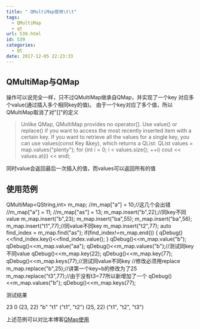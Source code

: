 ```yaml
---
title: " QMultiMap使用\t\t"
tags:
  - QMultiMap
  - qt
url: 539.html
id: 539
categories:
  - Qt
date: 2017-12-05 22:23:33
---
```


QMultiMap与QMap
--------------

操作可以说完全一样，只不过QMultiMap继承自QMap，并实现了一个key 对应多个value(通过插入多个相同key的值)。 由于一个key对应了多个值，所以QMultiMap取消了对"\[\]"的定义

> Unlike QMap, QMultiMap provides no operator\[\]. Use value() or replace() if you want to access the most recently inserted item with a certain key. If you want to retrieve all the values for a single key, you can use values(const Key &key), which returns a QList<T>: QList<int> values = map.values("plenty"); for (int i = 0; i < values.size(); ++i) cout << values.at(i) << endl;

同时value会返回最后一次插入的值，而values可以返回所有的值

使用范例
----

QMultiMap<QString,int> m_map;
//m_map\["a"\] = 10;//这几个会出错
//m_map\["a"\] = 11;
//m_map\["as"\] = 13;
m_map.insert("b",22);//同key不同value
m_map.insert("b",23);
m_map.insert("ba",55);
m_map.insert("ba",56);
m_map.insert("t1",77);//同value不同key
m_map.insert("t2",77);
auto find\_index = m\_map.find("as");
if(find\_index!=m\_map.end()) {
    qDebug()<<find\_index.key()<<find\_index.value();
}
qDebug()<<m_map.value("b");
qDebug()<<m_map.value("aa");
qDebug()<<m_map.values("b");//测试同key不同value
qDebug()<<m_map.key(22);
qDebug()<<m_map.key(77);
qDebug()<<m_map.keys(77);//测试同value不同key
//修改必须用replace
m_map.replace("b",25);//讲第一个key=b的修改为了25
m_map.replace("t3",77);//由于没有t3=77所以新增加了一个
qDebug()<<m_map.values("b");
qDebug()<<m_map.keys(77);

测试结果

23
0
(23, 22)
"b"
"t1"
("t1", "t2")
(25, 22)
("t1", "t2", "t3")

上述范例可以对比本博客[QMap使用](http://techieliang.com/2017/12/537/)